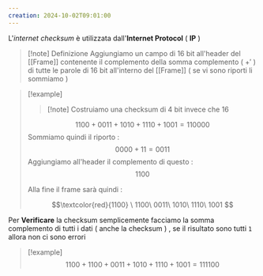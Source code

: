 ```yaml
---
creation: 2024-10-02T09:01:00
---
```

L'*internet checksum* è utilizzata dall'**Internet Protocol** ( **IP** ) 

>[!note] Definizione
>Aggiungiamo un campo di 16 bit all'header del [[Frame]] contenente il complemento della somma complemento ( $+'$ ) di tutte le parole di 16 bit all'interno del [[Frame]] ( se vi sono riporti li sommiamo ) 

>[!example] 
>>[!note] Costruiamo una checksum di 4 bit invece che 16
>
>$$1100+0011+1010+1110+1001 = 110000$$
>Sommiamo quindi il riporto :
>$$0000 + 11 = 0011$$
>Aggiungiamo all'header il complemento di questo : 
>$$1100$$
>
>Alla fine il frame sarà quindi : 
>
>$$\textcolor{red}{1100} \ 1100\ 0011\ 1010\ 1110\ 1001 $$

Per **Verificare** la checksum semplicemente facciamo la somma complemento di tutti i dati ( anche la checksum ) , se il risultato sono tutti `1` allora non ci sono errori

>[!example] 
>$$1100+1100+0011+1010+1110+1001 = 111100$$
>